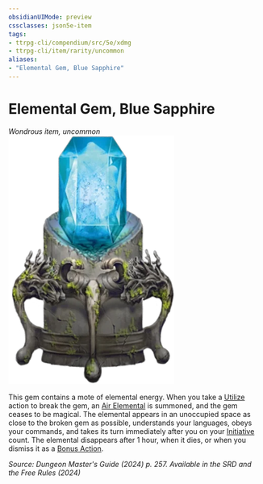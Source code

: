 ```yaml
---
obsidianUIMode: preview
cssclasses: json5e-item
tags:
- ttrpg-cli/compendium/src/5e/xdmg
- ttrpg-cli/item/rarity/uncommon
aliases: 
- "Elemental Gem, Blue Sapphire"
---
```

# Elemental Gem, Blue Sapphire
*Wondrous item, uncommon*  
![](Інструменти%20ДМ/CLI/items/img/elemental-gem-blue-sapphire.webp#right)


This gem contains a mote of elemental energy. When you take a [Utilize](Інструменти%20ДМ/CLI/rules/actions.md#Utilize) action to break the gem, an [Air Elemental](Інструменти%20ДМ/CLI/bestiary/elemental/air-elemental-xmm.md) is summoned, and the gem ceases to be magical. The elemental appears in an unoccupied space as close to the broken gem as possible, understands your languages, obeys your commands, and takes its turn immediately after you on your [Initiative](Інструменти%20ДМ/CLI/rules/variant-rules/initiative-xphb.md) count. The elemental disappears after 1 hour, when it dies, or when you dismiss it as a [Bonus Action](Інструменти%20ДМ/CLI/rules/variant-rules/bonus-action-xphb.md).

*Source: Dungeon Master's Guide (2024) p. 257. Available in the <span title='Systems Reference Document (5.2)'>SRD</span> and the Free Rules (2024)*